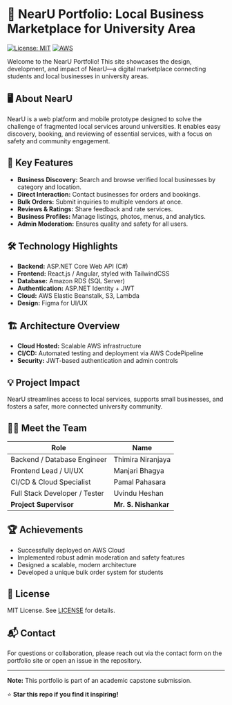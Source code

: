 # 🌟 NearU Portfolio: Local Business Marketplace for University Area

[![License: MIT](https://img.shields.io/badge/License-MIT-yellow.svg)](https://opensource.org/licenses/MIT)
[![AWS](https://img.shields.io/badge/AWS-Cloud%20Deployed-orange.svg)]()

Welcome to the NearU Portfolio! This site showcases the design, development, and impact of NearU—a digital marketplace connecting students and local businesses in university areas.

## 🖥️ About NearU

NearU is a web platform and mobile prototype designed to solve the challenge of fragmented local services around universities. It enables easy discovery, booking, and reviewing of essential services, with a focus on safety and community engagement.

## 🎯 Key Features

- **Business Discovery:** Search and browse verified local businesses by category and location.
- **Direct Interaction:** Contact businesses for orders and bookings.
- **Bulk Orders:** Submit inquiries to multiple vendors at once.
- **Reviews & Ratings:** Share feedback and rate services.
- **Business Profiles:** Manage listings, photos, menus, and analytics.
- **Admin Moderation:** Ensures quality and safety for all users.

## 🛠️ Technology Highlights

- **Backend:** ASP.NET Core Web API (C#)
- **Frontend:** React.js / Angular, styled with TailwindCSS
- **Database:** Amazon RDS (SQL Server)
- **Authentication:** ASP.NET Identity + JWT
- **Cloud:** AWS Elastic Beanstalk, S3, Lambda
- **Design:** Figma for UI/UX

## 🏗️ Architecture Overview

- **Cloud Hosted:** Scalable AWS infrastructure
- **CI/CD:** Automated testing and deployment via AWS CodePipeline
- **Security:** JWT-based authentication and admin controls

## 💡 Project Impact

NearU streamlines access to local services, supports small businesses, and fosters a safer, more connected university community.

## 👨‍💻 Meet the Team

| Role | Name |
|------|------|
| Backend / Database Engineer | Thimira Niranjaya |
| Frontend Lead / UI/UX | Manjari Bhagya |
| CI/CD & Cloud Specialist | Pamal Pahasara |
| Full Stack Developer / Tester | Uvindu Heshan |
| **Project Supervisor** | **Mr. S. Nishankar** |

## 🏆 Achievements

- Successfully deployed on AWS Cloud
- Implemented robust admin moderation and safety features
- Designed a scalable, modern architecture
- Developed a unique bulk order system for students

## 📄 License

MIT License. See [LICENSE](LICENSE) for details.

## 📬 Contact

For questions or collaboration, please reach out via the contact form on the portfolio site or open an issue in the repository.

---

**Note:** This portfolio is part of an academic capstone submission.

⭐ **Star this repo if you find it inspiring!**